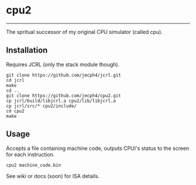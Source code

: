 # cpu2 #
---

The spritual successor of my original CPU simulator (called cpu).

## Installation ##
Requires JCRL (only the stack module though).

    git clone https://github.com/jmcph4/jcrl.git
    cd jcrl
    make
    cd ..
    git clone https://github.com/jmcph4/cpu2.git
    cp jcrl/build/libjcrl.a cpu2/lib/libjcrl.a
    cp jcrl/src/* cpu2/include/
    cd cpu2
    make

## Usage ##
Accepts a file containing machine code, outputs CPUI's status to the screen for each instruction.

    cpu2 machine_code.bin

See wiki or docs (soon) for ISA details.

